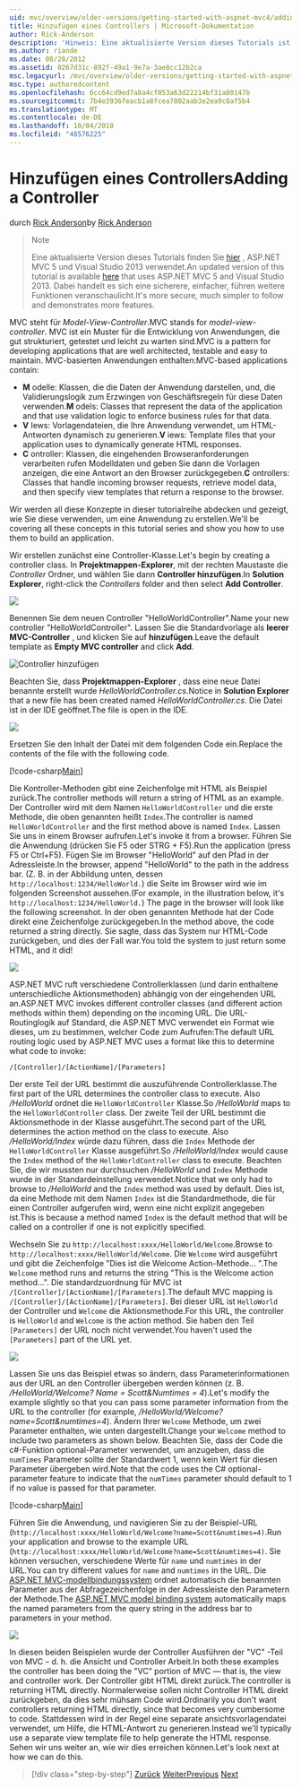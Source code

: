 ```yaml
---
uid: mvc/overview/older-versions/getting-started-with-aspnet-mvc4/adding-a-controller
title: Hinzufügen eines Controllers | Microsoft-Dokumentation
author: Rick-Anderson
description: 'Hinweis: Eine aktualisierte Version dieses Tutorials ist hier verfügbar, dass das ASP.NET MVC 5 und Visual Studio 2013 verwendet. Es ist eine sicherere, viel einfacher zu folgen und demo...'
ms.author: riande
ms.date: 08/28/2012
ms.assetid: 0267d31c-892f-49a1-9e7a-3ae8cc12b2ca
msc.legacyurl: /mvc/overview/older-versions/getting-started-with-aspnet-mvc4/adding-a-controller
msc.type: authoredcontent
ms.openlocfilehash: 6cc64cd9ed7a8a4cf053a63d22214bf31a80147b
ms.sourcegitcommit: 7b4e3936feacb1a8fcea7802aab3e2ea9c8af5b4
ms.translationtype: MT
ms.contentlocale: de-DE
ms.lasthandoff: 10/04/2018
ms.locfileid: "48576225"
---
```

<a name="adding-a-controller"></a><span data-ttu-id="50dab-104">Hinzufügen eines Controllers</span><span class="sxs-lookup"><span data-stu-id="50dab-104">Adding a Controller</span></span>
====================
<span data-ttu-id="50dab-105">durch [Rick Anderson]((https://twitter.com/RickAndMSFT))</span><span class="sxs-lookup"><span data-stu-id="50dab-105">by [Rick Anderson]((https://twitter.com/RickAndMSFT))</span></span>

> > [!NOTE]
> > <span data-ttu-id="50dab-106">Eine aktualisierte Version dieses Tutorials finden Sie [hier](../../getting-started/introduction/getting-started.md) , ASP.NET MVC 5 und Visual Studio 2013 verwendet.</span><span class="sxs-lookup"><span data-stu-id="50dab-106">An updated version of this tutorial is available [here](../../getting-started/introduction/getting-started.md) that uses ASP.NET MVC 5 and Visual Studio 2013.</span></span> <span data-ttu-id="50dab-107">Dabei handelt es sich eine sicherere, einfacher, führen weitere Funktionen veranschaulicht.</span><span class="sxs-lookup"><span data-stu-id="50dab-107">It's more secure, much simpler to follow and demonstrates more features.</span></span>


<span data-ttu-id="50dab-108">MVC steht für *Model-View-Controller*.</span><span class="sxs-lookup"><span data-stu-id="50dab-108">MVC stands for *model-view-controller*.</span></span> <span data-ttu-id="50dab-109">MVC ist ein Muster für die Entwicklung von Anwendungen, die gut strukturiert, getestet und leicht zu warten sind.</span><span class="sxs-lookup"><span data-stu-id="50dab-109">MVC is a pattern for developing applications that are well architected, testable and easy to maintain.</span></span> <span data-ttu-id="50dab-110">MVC-basierten Anwendungen enthalten:</span><span class="sxs-lookup"><span data-stu-id="50dab-110">MVC-based applications contain:</span></span>

- <span data-ttu-id="50dab-111">**M** odelle: Klassen, die die Daten der Anwendung darstellen, und, die Validierungslogik zum Erzwingen von Geschäftsregeln für diese Daten verwenden.</span><span class="sxs-lookup"><span data-stu-id="50dab-111">**M** odels: Classes that represent the data of the application and that use validation logic to enforce business rules for that data.</span></span>
- <span data-ttu-id="50dab-112">**V** Iews: Vorlagendateien, die Ihre Anwendung verwendet, um HTML-Antworten dynamisch zu generieren.</span><span class="sxs-lookup"><span data-stu-id="50dab-112">**V** iews: Template files that your application uses to dynamically generate HTML responses.</span></span>
- <span data-ttu-id="50dab-113">**C** ontroller: Klassen, die eingehenden Browseranforderungen verarbeiten rufen Modelldaten und geben Sie dann die Vorlagen anzeigen, die eine Antwort an den Browser zurückgegeben.</span><span class="sxs-lookup"><span data-stu-id="50dab-113">**C** ontrollers: Classes that handle incoming browser requests, retrieve model data, and then specify view templates that return a response to the browser.</span></span>

<span data-ttu-id="50dab-114">Wir werden all diese Konzepte in dieser tutorialreihe abdecken und gezeigt, wie Sie diese verwenden, um eine Anwendung zu erstellen.</span><span class="sxs-lookup"><span data-stu-id="50dab-114">We'll be covering all these concepts in this tutorial series and show you how to use them to build an application.</span></span>

<span data-ttu-id="50dab-115">Wir erstellen zunächst eine Controller-Klasse.</span><span class="sxs-lookup"><span data-stu-id="50dab-115">Let's begin by creating a controller class.</span></span> <span data-ttu-id="50dab-116">In **Projektmappen-Explorer**, mit der rechten Maustaste die *Controller* Ordner, und wählen Sie dann **Controller hinzufügen**.</span><span class="sxs-lookup"><span data-stu-id="50dab-116">In **Solution Explorer**, right-click the *Controllers* folder and then select **Add Controller**.</span></span>

![](adding-a-controller/_static/image1.png)

<span data-ttu-id="50dab-117">Benennen Sie dem neuen Controller &quot;HelloWorldController&quot;.</span><span class="sxs-lookup"><span data-stu-id="50dab-117">Name your new controller &quot;HelloWorldController&quot;.</span></span> <span data-ttu-id="50dab-118">Lassen Sie die Standardvorlage als **leerer MVC-Controller** , und klicken Sie auf **hinzufügen**.</span><span class="sxs-lookup"><span data-stu-id="50dab-118">Leave the default template as **Empty MVC controller** and click **Add**.</span></span>

![Controller hinzufügen](adding-a-controller/_static/image2.png)

<span data-ttu-id="50dab-120">Beachten Sie, dass **Projektmappen-Explorer** , dass eine neue Datei benannte erstellt wurde *HelloWorldController.cs*.</span><span class="sxs-lookup"><span data-stu-id="50dab-120">Notice in **Solution Explorer** that a new file has been created named *HelloWorldController.cs*.</span></span> <span data-ttu-id="50dab-121">Die Datei ist in der IDE geöffnet.</span><span class="sxs-lookup"><span data-stu-id="50dab-121">The file is open in the IDE.</span></span>

![](adding-a-controller/_static/image3.png)

<span data-ttu-id="50dab-122">Ersetzen Sie den Inhalt der Datei mit dem folgenden Code ein.</span><span class="sxs-lookup"><span data-stu-id="50dab-122">Replace the contents of the file with the following code.</span></span>

[!code-csharp[Main](adding-a-controller/samples/sample1.cs)]

<span data-ttu-id="50dab-123">Die Kontroller-Methoden gibt eine Zeichenfolge mit HTML als Beispiel zurück.</span><span class="sxs-lookup"><span data-stu-id="50dab-123">The controller methods will return a string of HTML as an example.</span></span> <span data-ttu-id="50dab-124">Der Controller wird mit dem Namen `HelloWorldController` und die erste Methode, die oben genannten heißt `Index`.</span><span class="sxs-lookup"><span data-stu-id="50dab-124">The controller is named `HelloWorldController` and the first method above is named `Index`.</span></span> <span data-ttu-id="50dab-125">Lassen Sie uns in einem Browser aufrufen.</span><span class="sxs-lookup"><span data-stu-id="50dab-125">Let's invoke it from a browser.</span></span> <span data-ttu-id="50dab-126">Führen Sie die Anwendung (drücken Sie F5 oder STRG + F5).</span><span class="sxs-lookup"><span data-stu-id="50dab-126">Run the application (press F5 or Ctrl+F5).</span></span> <span data-ttu-id="50dab-127">Fügen Sie im Browser &quot;HelloWorld&quot; auf den Pfad in der Adressleiste.</span><span class="sxs-lookup"><span data-stu-id="50dab-127">In the browser, append &quot;HelloWorld&quot; to the path in the address bar.</span></span> <span data-ttu-id="50dab-128">(Z. B. in der Abbildung unten, dessen `http://localhost:1234/HelloWorld.`) die Seite im Browser wird wie im folgenden Screenshot aussehen.</span><span class="sxs-lookup"><span data-stu-id="50dab-128">(For example, in the illustration below, it's `http://localhost:1234/HelloWorld.`) The page in the browser will look like the following screenshot.</span></span> <span data-ttu-id="50dab-129">In der oben genannten Methode hat der Code direkt eine Zeichenfolge zurückgegeben.</span><span class="sxs-lookup"><span data-stu-id="50dab-129">In the method above, the code returned a string directly.</span></span> <span data-ttu-id="50dab-130">Sie sagte, dass das System nur HTML-Code zurückgeben, und dies der Fall war.</span><span class="sxs-lookup"><span data-stu-id="50dab-130">You told the system to just return some HTML, and it did!</span></span>

![](adding-a-controller/_static/image4.png)

<span data-ttu-id="50dab-131">ASP.NET MVC ruft verschiedene Controllerklassen (und darin enthaltene unterschiedliche Aktionsmethoden) abhängig von der eingehenden URL an.</span><span class="sxs-lookup"><span data-stu-id="50dab-131">ASP.NET MVC invokes different controller classes (and different action methods within them) depending on the incoming URL.</span></span> <span data-ttu-id="50dab-132">Die URL-Routinglogik auf Standard, die ASP.NET MVC verwendet ein Format wie dieses, um zu bestimmen, welcher Code zum Aufrufen:</span><span class="sxs-lookup"><span data-stu-id="50dab-132">The default URL routing logic used by ASP.NET MVC uses a format like this to determine what code to invoke:</span></span>

`/[Controller]/[ActionName]/[Parameters]`

<span data-ttu-id="50dab-133">Der erste Teil der URL bestimmt die auszuführende Controllerklasse.</span><span class="sxs-lookup"><span data-stu-id="50dab-133">The first part of the URL determines the controller class to execute.</span></span> <span data-ttu-id="50dab-134">Also */HelloWorld* ordnet die `HelloWorldController` Klasse.</span><span class="sxs-lookup"><span data-stu-id="50dab-134">So */HelloWorld* maps to the `HelloWorldController` class.</span></span> <span data-ttu-id="50dab-135">Der zweite Teil der URL bestimmt die Aktionsmethode in der Klasse ausgeführt.</span><span class="sxs-lookup"><span data-stu-id="50dab-135">The second part of the URL determines the action method on the class to execute.</span></span> <span data-ttu-id="50dab-136">Also */HelloWorld/Index* würde dazu führen, dass die `Index` Methode der `HelloWorldController` Klasse ausgeführt.</span><span class="sxs-lookup"><span data-stu-id="50dab-136">So */HelloWorld/Index* would cause the `Index` method of the `HelloWorldController` class to execute.</span></span> <span data-ttu-id="50dab-137">Beachten Sie, die wir mussten nur durchsuchen */HelloWorld* und `Index` Methode wurde in der Standardeinstellung verwendet.</span><span class="sxs-lookup"><span data-stu-id="50dab-137">Notice that we only had to browse to */HelloWorld* and the `Index` method was used by default.</span></span> <span data-ttu-id="50dab-138">Dies ist, da eine Methode mit dem Namen `Index` ist die Standardmethode, die für einen Controller aufgerufen wird, wenn eine nicht explizit angegeben ist.</span><span class="sxs-lookup"><span data-stu-id="50dab-138">This is because a method named `Index` is the default method that will be called on a controller if one is not explicitly specified.</span></span>

<span data-ttu-id="50dab-139">Wechseln Sie zu `http://localhost:xxxx/HelloWorld/Welcome`.</span><span class="sxs-lookup"><span data-stu-id="50dab-139">Browse to `http://localhost:xxxx/HelloWorld/Welcome`.</span></span> <span data-ttu-id="50dab-140">Die `Welcome` wird ausgeführt und gibt die Zeichenfolge &quot;Dies ist die Welcome Action-Methode... &quot;.</span><span class="sxs-lookup"><span data-stu-id="50dab-140">The `Welcome` method runs and returns the string &quot;This is the Welcome action method...&quot;.</span></span> <span data-ttu-id="50dab-141">Die standardzuordnung für MVC ist `/[Controller]/[ActionName]/[Parameters]`.</span><span class="sxs-lookup"><span data-stu-id="50dab-141">The default MVC mapping is `/[Controller]/[ActionName]/[Parameters]`.</span></span> <span data-ttu-id="50dab-142">Bei dieser URL ist `HelloWorld` der Controller und `Welcome` die Aktionsmethode.</span><span class="sxs-lookup"><span data-stu-id="50dab-142">For this URL, the controller is `HelloWorld` and `Welcome` is the action method.</span></span> <span data-ttu-id="50dab-143">Sie haben den Teil `[Parameters]` der URL noch nicht verwendet.</span><span class="sxs-lookup"><span data-stu-id="50dab-143">You haven't used the `[Parameters]` part of the URL yet.</span></span>

![](adding-a-controller/_static/image5.png)

<span data-ttu-id="50dab-144">Lassen Sie uns das Beispiel etwas so ändern, dass Parameterinformationen aus der URL an den Controller übergeben werden können (z. B. */HelloWorld/Welcome? Name = Scott&amp;Numtimes = 4*).</span><span class="sxs-lookup"><span data-stu-id="50dab-144">Let's modify the example slightly so that you can pass some parameter information from the URL to the controller (for example, */HelloWorld/Welcome?name=Scott&amp;numtimes=4*).</span></span> <span data-ttu-id="50dab-145">Ändern Ihrer `Welcome` Methode, um zwei Parameter enthalten, wie unten dargestellt.</span><span class="sxs-lookup"><span data-stu-id="50dab-145">Change your `Welcome` method to include two parameters as shown below.</span></span> <span data-ttu-id="50dab-146">Beachten Sie, dass der Code die c#-Funktion optional-Parameter verwendet, um anzugeben, dass die `numTimes` Parameter sollte der Standardwert 1, wenn kein Wert für diesen Parameter übergeben wird.</span><span class="sxs-lookup"><span data-stu-id="50dab-146">Note that the code uses the C# optional-parameter feature to indicate that the `numTimes` parameter should default to 1 if no value is passed for that parameter.</span></span>

[!code-csharp[Main](adding-a-controller/samples/sample2.cs)]

<span data-ttu-id="50dab-147">Führen Sie die Anwendung, und navigieren Sie zu der Beispiel-URL (`http://localhost:xxxx/HelloWorld/Welcome?name=Scott&numtimes=4)`.</span><span class="sxs-lookup"><span data-stu-id="50dab-147">Run your application and browse to the example URL (`http://localhost:xxxx/HelloWorld/Welcome?name=Scott&numtimes=4)`.</span></span> <span data-ttu-id="50dab-148">Sie können versuchen, verschiedene Werte für `name` und `numtimes` in der URL.</span><span class="sxs-lookup"><span data-stu-id="50dab-148">You can try different values for `name` and `numtimes` in the URL.</span></span> <span data-ttu-id="50dab-149">Die [ASP.NET MVC-modellbindungssystem](http://odetocode.com/Blogs/scott/archive/2009/04/27/6-tips-for-asp-net-mvc-model-binding.aspx) ordnet automatisch die benannten Parameter aus der Abfragezeichenfolge in der Adressleiste den Parametern der Methode.</span><span class="sxs-lookup"><span data-stu-id="50dab-149">The [ASP.NET MVC model binding system](http://odetocode.com/Blogs/scott/archive/2009/04/27/6-tips-for-asp-net-mvc-model-binding.aspx) automatically maps the named parameters from the query string in the address bar to parameters in your method.</span></span>

![](adding-a-controller/_static/image6.png)

<span data-ttu-id="50dab-150">In diesen beiden Beispielen wurde der Controller Ausführen der &quot;VC&quot; -Teil von MVC – d. h. die Ansicht und Controller Arbeit.</span><span class="sxs-lookup"><span data-stu-id="50dab-150">In both these examples the controller has been doing the &quot;VC&quot; portion of MVC — that is, the view and controller work.</span></span> <span data-ttu-id="50dab-151">Der Controller gibt HTML direkt zurück.</span><span class="sxs-lookup"><span data-stu-id="50dab-151">The controller is returning HTML directly.</span></span> <span data-ttu-id="50dab-152">Normalerweise sollen nicht Controller HTML direkt zurückgeben, da dies sehr mühsam Code wird.</span><span class="sxs-lookup"><span data-stu-id="50dab-152">Ordinarily you don't want controllers returning HTML directly, since that becomes very cumbersome to code.</span></span> <span data-ttu-id="50dab-153">Stattdessen wird in der Regel eine separate ansichtsvorlagendatei verwendet, um Hilfe, die HTML-Antwort zu generieren.</span><span class="sxs-lookup"><span data-stu-id="50dab-153">Instead we'll typically use a separate view template file to help generate the HTML response.</span></span> <span data-ttu-id="50dab-154">Sehen wir uns weiter an, wie wir dies erreichen können.</span><span class="sxs-lookup"><span data-stu-id="50dab-154">Let's look next at how we can do this.</span></span>

> [!div class="step-by-step"]
> <span data-ttu-id="50dab-155">[Zurück](intro-to-aspnet-mvc-4.md)
> [Weiter](adding-a-view.md)</span><span class="sxs-lookup"><span data-stu-id="50dab-155">[Previous](intro-to-aspnet-mvc-4.md)
[Next](adding-a-view.md)</span></span>
